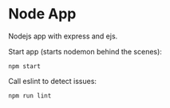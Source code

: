 # Node App 

Nodejs app with express and ejs.

Start app (starts nodemon behind the scenes):
```
npm start
```

Call eslint to detect issues:
```
npm run lint
```

